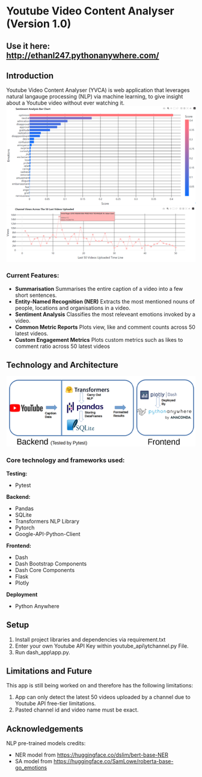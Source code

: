 # Youtube Video Content Analyser (Version 1.0)
## Use it here: http://ethanl247.pythonanywhere.com/

## Introduction
Youtube Video Content Analyser (YVCA) is web application that leverages natural langauge processing (NLP) via machine learning, to give insight about a Youtube video without ever watching it.  
![alt text](sa_demo.png)
![alt text](basic_demo.png)
### Current Features:
* **Summarisation** Summarises the entire caption of a video into a few short sentences.        
* **Entity-Named Recognition (NER)** Extracts the most mentioned nouns of people, locations and organisations in a video.
* **Sentiment Analysis** Classifies the most releveant emotions invoked by a video.
* **Common Metric Reports** Plots view, like and comment counts across 50 latest videos.
* **Custom Engagement Metrics** Plots custom metrics such as likes to comment ratio across 50 latest videos

## Technology and Architecture
![alt text](techmap.png)

### Core technology and frameworks used:   
**Testing:**
* Pytest     

**Backend:**
* Pandas
* SQLite
* Transformers NLP Library
* Pytorch
* Google-API-Python-Client     

**Frontend:**
* Dash
* Dash Bootstrap Components
* Dash Core Components
* Flask
* Plotly     
  
**Deployment**
* Python Anywhere


## Setup
1. Install project libraries and dependencies via requirement.txt
2. Enter your own Youtube API Key within youtube_api\ytchannel.py File.
3. Run dash_app\app.py. 

## Limitations and Future
This app is still being worked on and therefore has the following limitations:
1. App can only detect the latest 50 videos uploaded by a channel due to Youtube API free-tier limitations.
2. Pasted channel id and video name must be exact.


## Acknowledgements
NLP pre-trained models credits:
* NER model from https://huggingface.co/dslim/bert-base-NER
* SA model from https://huggingface.co/SamLowe/roberta-base-go_emotions
